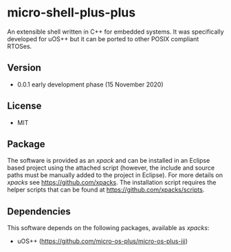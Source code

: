 # micro-shell-plus-plus
An extensible shell written in C++ for embedded systems. It was specifically developed for uOS++ but it can be ported to other POSIX compliant RTOSes.

## Version
* 0.0.1 early development phase (15 November 2020)

## License
* MIT

## Package
The software is provided as an _xpack_ and can be installed in an Eclipse based project using the attached script (however, the include and source paths must be manually added to the project in Eclipse). For more details on _xpacks_ see https://github.com/xpacks. The installation script requires the helper scripts that can be found at https://github.com/xpacks/scripts.

## Dependencies
This software depends on the following packages, available as _xpacks_:
* uOS++ (https://github.com/micro-os-plus/micro-os-plus-iii)

